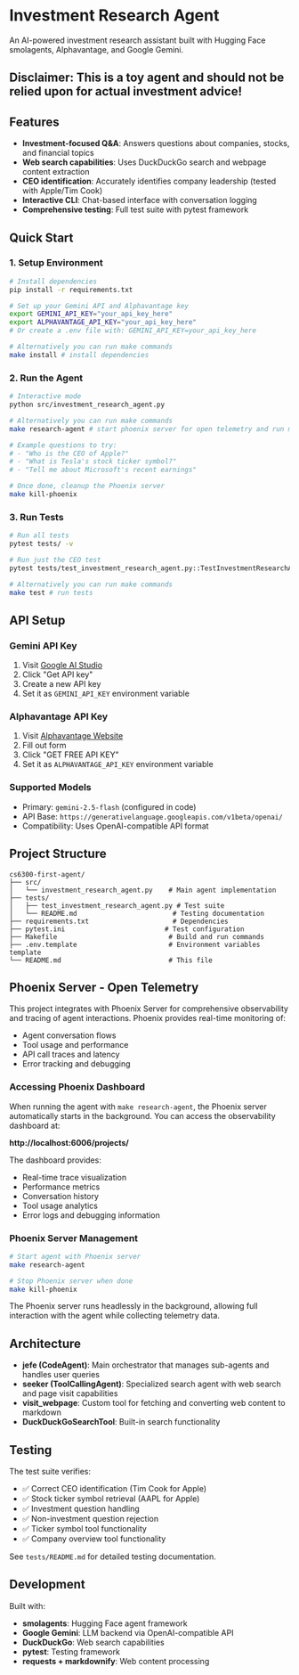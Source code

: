 # Investment Research Agent

An AI-powered investment research assistant built with Hugging Face smolagents, Alphavantage, and Google Gemini.

## Disclaimer: This is a toy agent and should not be relied upon for actual investment advice!

## Features

- **Investment-focused Q&A**: Answers questions about companies, stocks, and financial topics
- **Web search capabilities**: Uses DuckDuckGo search and webpage content extraction
- **CEO identification**: Accurately identifies company leadership (tested with Apple/Tim Cook)
- **Interactive CLI**: Chat-based interface with conversation logging
- **Comprehensive testing**: Full test suite with pytest framework

## Quick Start

### 1. Setup Environment
```bash
# Install dependencies
pip install -r requirements.txt

# Set up your Gemini API and Alphavantage key
export GEMINI_API_KEY="your_api_key_here"
export ALPHAVANTAGE_API_KEY="your_api_key_here"
# Or create a .env file with: GEMINI_API_KEY=your_api_key_here

# Alternatively you can run make commands
make install # install dependencies
```
### 2. Run the Agent
```bash
# Interactive mode
python src/investment_research_agent.py

# Alternatively you can run make commands
make research-agent # start phoenix server for open telemetry and run main agent

# Example questions to try:
# - "Who is the CEO of Apple?"
# - "What is Tesla's stock ticker symbol?"
# - "Tell me about Microsoft's recent earnings"

# Once done, cleanup the Phoenix server
make kill-phoenix
```

### 3. Run Tests
```bash
# Run all tests
pytest tests/ -v

# Run just the CEO test
pytest tests/test_investment_research_agent.py::TestInvestmentResearchAgent::test_apple_ceo_question -v

# Alternatively you can run make commands
make test # run tests
```

## API Setup

### Gemini API Key
1. Visit [Google AI Studio](https://aistudio.google.com/)
2. Click "Get API key" 
3. Create a new API key
4. Set it as `GEMINI_API_KEY` environment variable

### Alphavantage API Key
1. Visit [Alphavantage Website](https://www.alphavantage.co/support/#api-key)
2. Fill out form
2. Click "GET FREE API KEY" 
4. Set it as `ALPHAVANTAGE_API_KEY` environment variable

### Supported Models
- Primary: `gemini-2.5-flash` (configured in code)
- API Base: `https://generativelanguage.googleapis.com/v1beta/openai/`
- Compatibility: Uses OpenAI-compatible API format

## Project Structure

```
cs6300-first-agent/
├── src/
│   └── investment_research_agent.py    # Main agent implementation
├── tests/
│   ├── test_investment_research_agent.py # Test suite
│   └── README.md                        # Testing documentation
├── requirements.txt                     # Dependencies
├── pytest.ini                         # Test configuration
├── Makefile                            # Build and run commands
├── .env.template                       # Environment variables template
└── README.md                           # This file
```

## Phoenix Server - Open Telemetry

This project integrates with Phoenix Server for comprehensive observability and tracing of agent interactions. Phoenix provides real-time monitoring of:

- Agent conversation flows
- Tool usage and performance
- API call traces and latency
- Error tracking and debugging

### Accessing Phoenix Dashboard

When running the agent with `make research-agent`, the Phoenix server automatically starts in the background. You can access the observability dashboard at:

**http://localhost:6006/projects/**

The dashboard provides:
- Real-time trace visualization
- Performance metrics
- Conversation history
- Tool usage analytics
- Error logs and debugging information

### Phoenix Server Management

```bash
# Start agent with Phoenix server
make research-agent

# Stop Phoenix server when done
make kill-phoenix
```

The Phoenix server runs headlessly in the background, allowing full interaction with the agent while collecting telemetry data.

## Architecture

- **jefe (CodeAgent)**: Main orchestrator that manages sub-agents and handles user queries
- **seeker (ToolCallingAgent)**: Specialized search agent with web search and page visit capabilities
- **visit_webpage**: Custom tool for fetching and converting web content to markdown
- **DuckDuckGoSearchTool**: Built-in search functionality

## Testing

The test suite verifies:
- ✅ Correct CEO identification (Tim Cook for Apple)
- ✅ Stock ticker symbol retrieval (AAPL for Apple) 
- ✅ Investment question handling
- ✅ Non-investment question rejection
- ✅ Ticker symbol tool functionality
- ✅ Company overview tool functionality

See `tests/README.md` for detailed testing documentation.

## Development

Built with:
- **smolagents**: Hugging Face agent framework
- **Google Gemini**: LLM backend via OpenAI-compatible API
- **DuckDuckGo**: Web search capabilities
- **pytest**: Testing framework
- **requests + markdownify**: Web content processing

